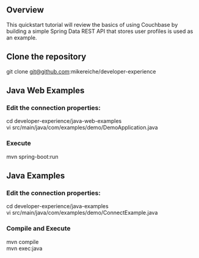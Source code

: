 

## Overview
This quickstart tutorial will review the basics of using Couchbase by building a simple Spring Data REST API that stores user profiles is used as an example.

## Clone the repository

git clone git@github.com:mikereiche/developer-experience


## Java Web Examples

### Edit the connection properties:

cd developer-experience/java-web-examples  
vi src/main/java/com/examples/demo/DemoApplication.java

### Execute 

mvn spring-boot:run


## Java Examples

### Edit the connection properties:

cd developer-experience/java-examples  
vi src/main/java/com/examples/demo/ConnectExample.java

### Compile and Execute 

mvn compile   
mvn exec:java


